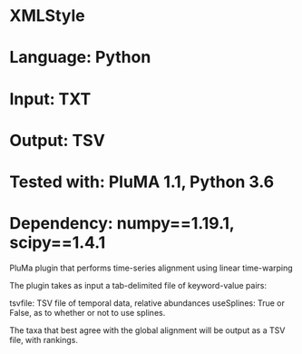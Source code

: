# XMLStyle
# Language: Python
# Input: TXT
# Output: TSV
# Tested with: PluMA 1.1, Python 3.6
# Dependency: numpy==1.19.1, scipy==1.4.1

PluMa plugin that performs time-series alignment using linear time-warping

The plugin takes as input a tab-delimited file of keyword-value pairs:

tsvfile: TSV file of temporal data, relative abundances
useSplines: True or False, as to whether or not to use splines.

The taxa that best agree with the global alignment will be output as a TSV file, with rankings.

